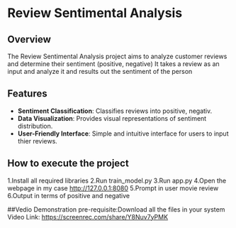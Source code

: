 # Review Sentimental Analysis

## Overview
The Review Sentimental Analysis project aims to analyze customer reviews and determine their sentiment (positive, negative)
It takes a review as an input and analyze it and results out the sentiment of the person

## Features
- **Sentiment Classification**: Classifies reviews into positive, negativ.
- **Data Visualization**: Provides visual representations of sentiment distribution.
- **User-Friendly Interface**: Simple and intuitive interface for users to input thier reviews.

## How to execute the project
1.Install all required libraries
2.Run train_model.py
3.Run app.py
4.Open the webpage in my case http://127.0.0.1:8080
5.Prompt in user movie review
6.Output in terms of positive and negative

##Vedio Demonstration
pre-requisite:Download all the files in your system
Video Link: https://screenrec.com/share/Y8Nuv7yPMK
